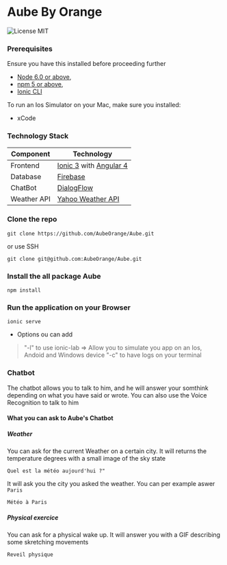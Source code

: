 # Aube By Orange
![License MIT](https://img.shields.io/badge/license-MIT-blue.svg)

### Prerequisites
Ensure you have this installed before proceeding further
- [Node 6.0 or above](https://nodejs.org/en/),  
- [npm 5 or above](https://www.npmjs.com/get-npm),   
- [Ionic CLI](https://ionicframework.com/getting-started)

To run an Ios Simulator on your Mac, make sure you installed:
- xCode


### Technology Stack
Component         | Technology
---               | ---
Frontend          | [Ionic 3](https://ionicframework.com) with [Angular 4](https://angular.io/)
Database| [Firebase](https://firebase.google.com/)
ChatBot     | [DialogFlow](https://dialogflow.com/)
Weather API      | [Yahoo Weather API](https://developer.yahoo.com/weather/)
 
### Clone the repo
```
git clone https://github.com/AubeOrange/Aube.git
```
or use SSH

```
git clone git@github.com:AubeOrange/Aube.git
```

### Install the all package Aube
```
npm install
```

### Run the application on your Browser
```
ionic serve
```
- Options ou can add 

> "-l" to use ionic-lab => Allow you to simulate you app on an Ios, Andoid and Windows device
> "-c" to have logs on your terminal

### Chatbot 

The chatbot allows you to talk to him, and he will answer your somthink depending on what you have said or wrote.
You can also use the Voice Recognition to talk to him

#### What you can ask to Aube's Chatbot

##### Weather
You can ask for the current Weather on a certain city.
It will returns the temperature degrees with a small image of the sky state
```
Quel est la météo aujourd'hui ?"
```
It will ask you the city you asked the weather. You can per example aswer ```Paris```

```
Météo à Paris
```

##### Physical exercice
You can ask for a physical wake up.
It will answer you with a GIF describing some skretching movements

```
Reveil physique
```
